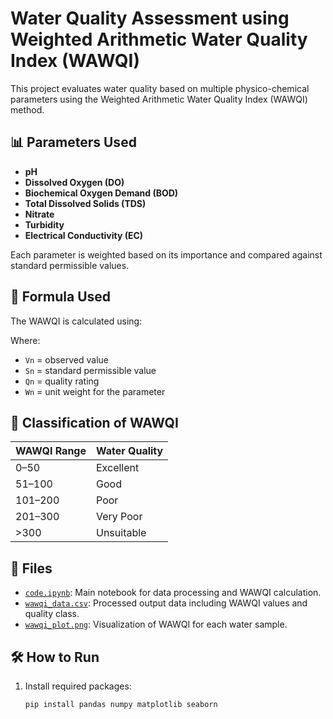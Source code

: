 # Water Quality Assessment using Weighted Arithmetic Water Quality Index (WAWQI)

This project evaluates water quality based on multiple physico-chemical parameters using the Weighted Arithmetic Water Quality Index (WAWQI) method.

## 📊 Parameters Used

- **pH**
- **Dissolved Oxygen (DO)**
- **Biochemical Oxygen Demand (BOD)**
- **Total Dissolved Solids (TDS)**
- **Nitrate**
- **Turbidity**
- **Electrical Conductivity (EC)**

Each parameter is weighted based on its importance and compared against standard permissible values.

## 🧮 Formula Used

The WAWQI is calculated using:


Where:
- `Vn` = observed value
- `Sn` = standard permissible value
- `Qn` = quality rating
- `Wn` = unit weight for the parameter

## 📌 Classification of WAWQI

| WAWQI Range | Water Quality |
|-------------|----------------|
| 0–50        | Excellent       |
| 51–100      | Good            |
| 101–200     | Poor            |
| 201–300     | Very Poor       |
| >300        | Unsuitable      |

## 📂 Files

- [`code.ipynb`](code.ipynb): Main notebook for data processing and WAWQI calculation.
- [`wawqi_data.csv`](wawqi_data.csv): Processed output data including WAWQI values and quality class.
- [`wawqi_plot.png`](wawqi_plot.png): Visualization of WAWQI for each water sample.

## 🛠️ How to Run

1. Install required packages:
   ```bash
   pip install pandas numpy matplotlib seaborn
